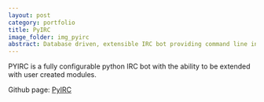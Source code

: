 ```yaml
---
layout: post
category: portfolio
title: PyIRC
image_folder: img_pyirc
abstract: Database driven, extensible IRC bot providing command line interface to channel members.
---
```


PYIRC is a fully configurable python IRC bot with the ability to be extended with user created modules.

Github page: [PyIRC](https://github.com/raunaqgupta/pyirc)
